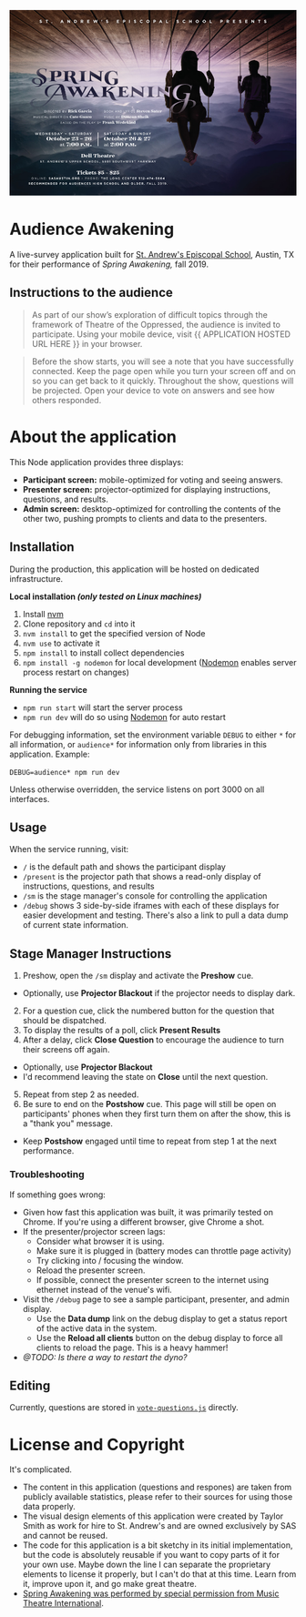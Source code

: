 ![Spring Awakening Poster][POSTER]

# Audience Awakening

A live-survey application built for [St. Andrew's Episcopal School][SAS],
Austin, TX for their performance of _Spring Awakening,_ fall 2019.

## Instructions to the audience

> As part of our show’s exploration of difficult topics through the framework of
> Theatre of the Oppressed, the audience is invited to participate. Using your
> mobile device, visit {{ APPLICATION HOSTED URL HERE }} in your browser.

> Before the show starts, you will see a note that you have successfully
> connected. Keep the page open while you turn your screen off and on so you
> can get back to it quickly. Throughout the show, questions will be projected.
> Open your device to vote on answers and see how others responded.

# About the application

This Node application provides three displays:

- **Participant screen:** mobile-optimized for voting and seeing answers.
- **Presenter screen:** projector-optimized for displaying instructions,
  questions, and results.
- **Admin screen:** desktop-optimized for controlling the contents of the other
  two, pushing prompts to clients and data to the presenters.

## Installation

During the production, this application will be hosted on dedicated infrastructure.

**Local installation _(only tested on Linux machines)_**

1. Install [nvm][NVM]
2. Clone repository and `cd` into it
3. `nvm install` to get the specified version of Node
4. `nvm use` to activate it
5. `npm install` to install collect dependencies
6. `npm install -g nodemon` for local development ([Nodemon][NM] enables server
   process restart on changes)

**Running the service**

- `npm run start` will start the server process
- `npm run dev` will do so using [Nodemon][NM] for auto restart

For debugging information, set the environment variable `DEBUG` to either `*`
for all information, or `audience*` for information only from libraries in this
application. Example:

`DEBUG=audience* npm run dev`

Unless otherwise overridden, the service listens on port 3000 on all interfaces.

## Usage

When the service running, visit:

- `/` is the default path and shows the participant display
- `/present` is the projector path that shows a read-only display of
  instructions, questions, and results
- `/sm` is the stage manager's console for controlling the application
- `/debug` shows 3 side-by-side iframes with each of these displays for easier
  development and testing. There's also a link to pull a data dump of current
  state information.

## Stage Manager Instructions

1. Preshow, open the `/sm` display and activate the **Preshow** cue.
  - Optionally, use **Projector Blackout** if the projector needs to display dark.
2. For a question cue, click the numbered button for the question that should be
  dispatched.
3. To display the results of a poll, click **Present Results**
4. After a delay, click **Close Question** to encourage the audience to turn
  their screens off again.
  - Optionally, use **Projector Blackout**
  - I'd recommend leaving the state on **Close** until the next question.
5. Repeat from step 2 as needed.
6. Be sure to end on the **Postshow** cue. This page will still be open on
   participants' phones when they first turn them on after the show, this is a
   "thank you" message.
  - Keep **Postshow** engaged until time to repeat from step 1 at the next
    performance.

### Troubleshooting

If something goes wrong:

- Given how fast this application was built, it was primarily tested on Chrome.
  If you're using a different browser, give Chrome a shot.
- If the presenter/projector screen lags:
  - Consider what browser it is using.
  - Make sure it is plugged in (battery modes can throttle page activity)
  - Try clicking into / focusing the window.
  - Reload the presenter screen.
  - If possible, connect the presenter screen to the internet using ethernet
    instead of the venue's wifi.
- Visit the `/debug` page to see a sample participant, presenter, and admin
  display.
  - Use the **Data dump** link on the debug display to get a status report of
    the active data in the system.
  - Use the **Reload all clients** button on the debug display to force all
    clients to reload the page. This is a heavy hammer!
- _@TODO: Is there a way to restart the dyno?_

## Editing

Currently, questions are stored in [`vote-questions.js`][VQ] directly.

# License and Copyright

It's complicated.

- The content in this application (questions and respones) are taken from
  publicly available statistics, please refer to their sources for using those
  data properly.
- The visual design elements of this application were created by Taylor Smith as
  work for hire to St. Andrew's and are owned exclusively by SAS and cannot be
  reused.
- The code for this application is a bit sketchy in its initial implementation,
  but the code is absolutely reusable if you want to copy parts of it for your
  own use. Maybe down the line I can separate the proprietary elements to
  license it properly, but I can't do that at this time. Learn from it, improve
  upon it, and go make great theatre.
- [Spring Awakening was performed by special permission from Music Theatre International][MTISA].

[POSTER]: ./extra/poster.jpg
[SAS]: https://www.sasaustin.org/
[NVM]: https://github.com/nvm-sh/nvm
[NM]: https://github.com/remy/nodemon
[VQ]: ./vote-questions.js
[MTISA]: https://www.mtishows.com/spring-awakening

